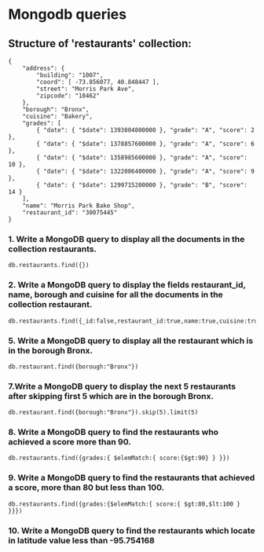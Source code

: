 # Mongodb queries

## Structure of 'restaurants' collection:
    {
        "address": {
            "building": "1007",
            "coord": [ -73.856077, 40.848447 ],
            "street": "Morris Park Ave",
            "zipcode": "10462"
        },
        "borough": "Bronx",
        "cuisine": "Bakery",
        "grades": [
            { "date": { "$date": 1393804800000 }, "grade": "A", "score": 2 },
            { "date": { "$date": 1378857600000 }, "grade": "A", "score": 6 },
            { "date": { "$date": 1358985600000 }, "grade": "A", "score": 10 },
            { "date": { "$date": 1322006400000 }, "grade": "A", "score": 9 },
            { "date": { "$date": 1299715200000 }, "grade": "B", "score": 14 }
        ],
        "name": "Morris Park Bake Shop",
        "restaurant_id": "30075445"
    }

### 1. Write a MongoDB query to display all the documents in the collection restaurants. 
    db.restaurants.find({})

### 2. Write a MongoDB query to display the fields restaurant_id, name, borough and cuisine for all the documents in the collection restaurant.
    db.restaurants.find({_id:false,restaurant_id:true,name:true,cuisine:true,borough:true})

### 5. Write a MongoDB query to display all the restaurant which is in the borough Bronx.
    db.restaurant.find({borough:"Bronx"})

### 7.Write a MongoDB query to display the next 5 restaurants after skipping first 5 which are in the borough Bronx. 
    db.restaurant.find({borough:"Bronx"}).skip(5).limit(5)

### 8. Write a MongoDB query to find the restaurants who achieved a score more than 90.
    db.restaurants.find({grades:{ $elemMatch:{ score:{$gt:90} } }})

### 9. Write a MongoDB query to find the restaurants that achieved a score, more than 80 but less than 100.
    db.restaurants.find({grades:{$elemMatch:{ score:{ $gt:80,$lt:100 } }}})

### 10. Write a MongoDB query to find the restaurants which locate in latitude value less than -95.754168